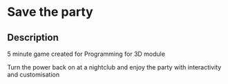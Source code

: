 # Save the party
## Description 
5 minute game created for Programming for 3D module

Turn the power back on at a nightclub and enjoy the party with interactivity and customisation
